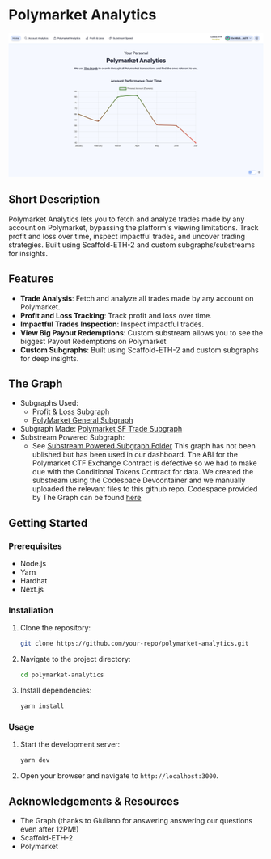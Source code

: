 # Polymarket Analytics

![Home](images/Home.png)

## Short Description

Polymarket Analytics lets you to fetch and analyze trades made by any account on Polymarket, bypassing the platform's viewing limitations. Track profit and loss over time, inspect impactful trades, and uncover trading strategies. Built using Scaffold-ETH-2 and custom subgraphs/substreams for insights.

## Features

- **Trade Analysis**: Fetch and analyze all trades made by any account on Polymarket.
- **Profit and Loss Tracking**: Track profit and loss over time.
- **Impactful Trades Inspection**: Inspect impactful trades.
- **View Big Payout Redemptions**: Custom substream allows you to see the biggest Payout Redemptions on Polymarket 
- **Custom Subgraphs**: Built using Scaffold-ETH-2 and custom subgraphs for deep insights.

## The Graph
- Subgraphs Used: 
  - [Profit & Loss Subgraph](https://thegraph.com/explorer/subgraphs/6c58N5U4MtQE2Y8njfVrrAfRykzfqajMGeTMEvMmskVz?view=Query&chain=arbitrum-one)
  - [PolyMarket General Subgraph](https://thegraph.com/explorer/subgraphs/81Dm16JjuFSrqz813HysXoUPvzTwE7fsfPk2RTf66nyC?view=Query&chain=arbitrum-one)
- Subgraph Made: [Polymarket SF Trade Subgraph](https://thegraph.com/studio/subgraph/polymarket-sf24-v2/)
- Substream Powered Subgraph: 
  - See [Substream Powered Subgraph Folder](substreams_powered_subgraph/)
    This graph has not been ublished but has been used in our dashboard. The ABI for the Polymarket CTF Exchange Contract is defective so we had to make due with the Conditional Tokens Contract for data.
    We created the substream using the Codespace Devcontainer and we manually uploaded the relevant files to this github repo. Codespace provided by The Graph can be found [here](https://github.com/codespaces/new/streamingfast/substreams-starter?machine=standardLinux32gb)


## Getting Started

### Prerequisites

- Node.js
- Yarn
- Hardhat
- Next.js

### Installation

1. Clone the repository:
    ```sh
    git clone https://github.com/your-repo/polymarket-analytics.git
    ```
2. Navigate to the project directory:
    ```sh
    cd polymarket-analytics
    ```
3. Install dependencies:
    ```sh
    yarn install
    ```

### Usage

1. Start the development server:
    ```sh
    yarn dev
    ```
2. Open your browser and navigate to `http://localhost:3000`.


## Acknowledgements & Resources

- The Graph (thanks to Giuliano for answering answering our questions even after 12PM!)
- Scaffold-ETH-2
- Polymarket
